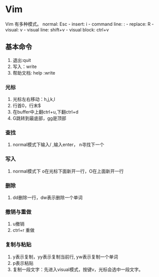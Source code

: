 # Vim

Vim 有多种模式。
normal: Esc
    - insert: i
    - command line: :
    - replace: R
    - visual: v
    - visual line: shift+v
    - visual block: ctrl+v

## 基本命令

1. 退出:quit
2. 写入：write
3. 帮助文档: help :write

### 光标

1. 光标左右移动：h,j,k,l
2. 行首0，行末$
3. 在buffer中上翻ctrl+u,下翻ctrl+d
4. G跳转到最底部，gg是顶部

### 查找

1. normal模式下输入/ ,输入enter， n寻找下一个

### 写入

1. normal模式下 o在光标下面新开一行，O在上面新开一行

### 删除

1. dd删除一行，dw表示删除一个单词

### 撤销与重做

1. u撤销
2. ctrl+r 重做

### 复制与粘贴

1. y表示复制，yy表示复制当前行, yw表示复制一个单词
2. p表示粘贴
3. 复制一段文字：先进入visual模式，按键v，光标会选中一段文字。
